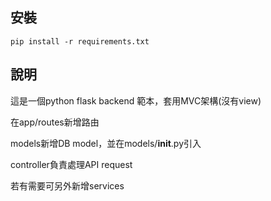 ## 安裝
```
pip install -r requirements.txt
```

## 說明
這是一個python flask backend 範本，套用MVC架構(沒有view)

在app/routes新增路由

models新增DB model，並在models/__init__.py引入

controller負責處理API request

若有需要可另外新增services